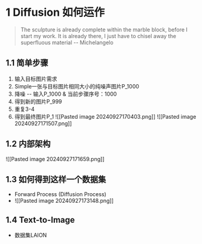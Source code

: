 
# 1 Diffusion 如何运作

>The sculpture is already complete within the marble block, before I start my work. It is already there, I just have to chisel away the superfluous material  -- Michelangelo

## 1.1 简单步骤

1. 输入目标图片需求
2. Simple一张与目标图片相同大小的纯噪声图片P_1000
3. 降噪 -- 输入P_1000 & 当前步骤序号：1000
4. 得到新的图片P_999
5. 重复3-4
6. 得到最终图片P_1
![[Pasted image 20240927170403.png]]
![[Pasted image 20240927171507.png]]

## 1.2 内部架构

![[Pasted image 20240927171659.png]]  

## 1.3 如何得到这样一个数据集

- Forward Process (Diffusion Process)
- ![[Pasted image 20240927173148.png]]
## 1.4 Text-to-Image

- 数据集LAION































